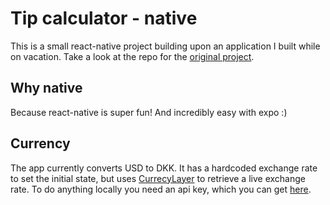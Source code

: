 # Tip calculator - native

This is a small react-native project building upon an application I built while on vacation. Take a look at the repo for the [original project](https://github.com/frebliklo/tip-calculator).

## Why native

Because react-native is super fun! And incredibly easy with expo :)

## Currency

The app currently converts USD to DKK. It has a hardcoded exchange rate to set the initial state, but uses [CurrecyLayer](https://currencylayer.com/) to retrieve a live exchange rate. To do anything locally you need an api key, which you can get [here](https://currencylayer.com/product).
